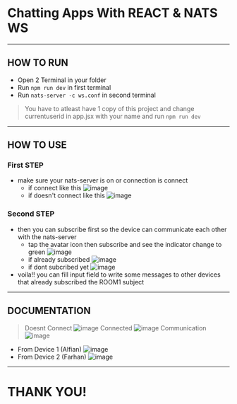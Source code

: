 # Chatting Apps With REACT & NATS WS
***
## HOW TO RUN
* Open 2 Terminal in your folder
* Run `npm run dev` in first terminal 
* Run `nats-server -c ws.conf` in second terminal
> You have to atleast have 1 copy of this project and change currentuserid in app.jsx with your name and run `npm run dev`
***
## HOW TO USE
### First STEP
* make sure your nats-server is on or connection is connect
  * if connect like this
    ![image](https://github.com/20alfiansyah/nats-project/assets/91005797/012e6a8e-5450-4dff-9be8-28f4ff218b82)
  * if doesn't connect like this
    ![image](https://github.com/20alfiansyah/nats-project/assets/91005797/a8b186f7-a834-4943-aa57-9f33bd4329e7)
### Second STEP
* then you can subscribe first so the device can communicate each other with the nats-server
  * tap the avatar icon then subscribe and see the indicator change to green
    ![image](https://github.com/20alfiansyah/nats-project/assets/91005797/83540171-86ca-452d-81ff-98c33a2b762b)
  * if already subscribed
    ![image](https://github.com/20alfiansyah/nats-project/assets/91005797/30f7598b-f5ce-42da-9929-fbfa4ca7464e)
  * if dont subcribed yet
    ![image](https://github.com/20alfiansyah/nats-project/assets/91005797/fb297f97-1839-4795-948e-245e7fd9a395)
* voila!! you can fill input field to write some messages to other devices that already subscribed the ROOM1 subject
***
## DOCUMENTATION
> Doesnt Connect
![image](https://github.com/20alfiansyah/nats-project/assets/91005797/62f2f3f3-2e66-4026-9931-3d1f294f8f2b)
> Connected
![image](https://github.com/20alfiansyah/nats-project/assets/91005797/190f1924-f033-46d9-ad0d-0c3c76692e32)
> Communication
![image](https://github.com/20alfiansyah/nats-project/assets/91005797/129f7cb7-7e10-417e-a0fc-6c6091535f5d)
* From Device 1 (Alfian)
  ![image](https://github.com/20alfiansyah/nats-project/assets/91005797/0e1160aa-7e48-462d-85e3-1db8ee750a35)
* From Device 2 (Farhan)
  ![image](https://github.com/20alfiansyah/nats-project/assets/91005797/781c8adc-399d-4a5e-8afa-ae45d3778aaf)
***
# THANK YOU!
